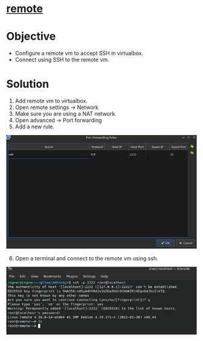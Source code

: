# [remote](https://github.com/01-edu/public/tree/master/subjects/remote/audit)

# Objective

- Configure a remote vm to accept SSH in virtualbox.
- Connect using SSH to the remote vm.

# Solution

1. Add remote vm to virtualbox.
2. Open remote settings -> Network
3. Make sure you are using a NAT network.
4. Open advanced -> Port forwarding
5. Add a new rule. 

![init](media/init.png)

6. Open a terminal and connect to the remote vm using ssh.

![ssh](media/ssh.png)